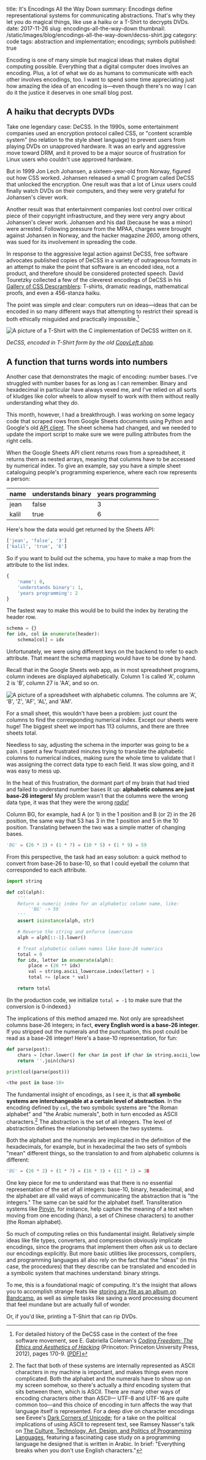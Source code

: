 title: It's Encodings All the Way Down 
summary: Encodings define representational systems for communicating abstractions. That's why they let you do magical things, like use a haiku or a T-Shirt to decrypts DVDs.
date: 2017-11-26
slug: encodings-all-the-way-down
thumbnail: /static/images/blog/encodings-all-the-way-down/decss-shirt.jpg
category: code
tags: abstraction and implementation; encodings; symbols 
published: true


Encoding is one of many simple but magical ideas that makes digital computing possible.
Everything that a digital computer does involves an encoding. Plus, a lot of what we do as humans to
communicate with each other involves encodings, too. I want to spend some time
appreciating just how amazing the idea of an encoding is&mdash;even though there's
no way I can do it the justice it deserves in one small blog post.

## A haiku that decrypts DVDs

Take one legendary case: DeCSS. In the 1990s, some entertainment companies used
an encryption protocol called CSS, or "content scramble system" (no relation to
the style sheet language)
to prevent users from playing DVDs on unapproved hardware. It was an early and
aggressive move toward DRM, and it proved to be a major source of frustration for
Linux users who couldn't use approved hardware.

But in 1999 Jon Lech Johansen, a sixteen-year-old from Norway, figured out how CSS worked.
Johansen released a small C program called DeCSS that unlocked the encryption.
One result was that a lot of Linux users could
finally watch DVDs on their computers, and they were very grateful for Johansen's clever work.

Another result was that entertainment companies lost control over critical piece of their
copyright infrastructure, and they were very angry about Johansen's clever
work. Johansen and his dad (because he was a minor) were arrested. Following
pressure from the MPAA, charges were brought against Johansen in Norway, and
the hacker magazine *2600*, among others, was sued for its involvement in
spreading the code.

In response to the aggressive legal action against DeCSS, free software
advocates published copies of DeCSS in a variety of outrageous formats in an attempt to
make the point that software is an encoded idea, not a product, and therefore should be
considered protected speech. David Touretzky collected a few of the cleverest
encodings of DeCSS in his [Gallery of CSS
Descramblers](http://www.cs.cmu.edu/~dst/DeCSS/Gallery/): T-shirts, dramatic
readings, mathematical proofs, and even a 456-stanza haiku.

The point was simple and clear: computers run on ideas&mdash;ideas that can
be encoded in so many different ways that attempting to restrict their spread
is both ethically misguided and practically impossible.[^coleman]

<img class="img img-responsive center-block"
     alt="A picture of a T-Shirt with the C implementation of DeCSS written on it."
     src="/static/images/blog/encodings-all-the-way-down/decss-shirt.jpg" />

<p class="text-center small">
    <em>DeCSS, encoded in T-Shirt form by the old
    <a href="http://web.archive.org/web/20040310112358/http://www.copyleft.net:80/item.phtml?dynamic=1&referer=%2Fitem.phtml%3Fdynamic%3D1%26page%3Dproduct_276_back.phtml&page=product_271_front.phtml">CopyLeft shop</a>.</em>
</p>

## A function that turns words into numbers

Another case that demonstrates the magic of encoding: number bases.
I've struggled with number bases for as long as
I can remember. Binary and hexadecimal in particular have always
vexed me, and I've relied on all sorts of kludges like color wheels to allow myself to work with
them without really understanding what they _do_. 

This month, however, I had a breakthrough. I was working on some legacy
code that scraped rows from Google Sheets documents
using Python and Google's old
[API client](https://github.com/google/google-api-python-client). The sheet 
schema had changed, and we needed to update the import script to make
sure we were pulling attributes from the right cells.

When the Google Sheets API client returns rows from a
spreadsheet, it returns them as nested arrays, meaning that columns have to be
accessed by numerical index. To give an example, say you have a simple sheet
cataloguing people's programming experience, where each row represents a person:

<div class="row">
    <div class="col-xs-12 col-md-6">
        <table class="table table-responsive table-bordered">
            <thead>
                <tr>
                    <th>name</th>
                    <th>understands binary</th>
                    <th>years programming</th>
                </tr>
            </thead>
            <tbody>
                <tr>
                    <td>jean</td>
                    <td>false</td>
                    <td>3</td>
                </tr>
                <tr>
                    <td>kalil</td>
                    <td>true</td>
                    <td>6</td>
                </tr>
            </tbody>
        </table>
    </div>
</div>

Here's how the data would get returned by the Sheets API:

```python
['jean', 'false', '3']
['kalil', 'true', '6']
```

So if you want to build out the schema, you have to make a map from the
attribute to the list index.

```python
{
    'name': 0,
    'understands binary': 1,
    'years programming': 2
}
```

The fastest way to make this would be to build the index by iterating the header row.

```python
schema = {}
for idx, col in enumerate(header):
    schema[col] = idx
```

Unfortunately, we were using different keys on the backend to refer to each
attribute. That meant the schema mapping would have to be done by hand. 

Recall that in the Google Sheets web app, as in most spreadsheet programs,
column indexes are displayed alphabetically. Column 1 is called 'A', column 2
is 'B', column 27 is 'AA', and so on.

![A picture of a spreadsheet with alphabetic columns. The columns are 'A', 'B',
'Z', 'AF', 'AL', and
'AM'.](/static/images/blog/encodings-all-the-way-down/alphabetic-columns.png)

For a small sheet, this wouldn't have been a problem: just count the columns to 
find the corresponding numerical index. Except our sheets were huge!
The biggest sheet we import has 113 columns, and there are three sheets total. 

Needless to say, adjusting the schema in the importer was going to be a
pain. I spent a few frustrated minutes trying to translate the
alphabetic columns to numerical indices, making sure the whole time to validate
that I was assigning the correct data type to each field. It was slow going,
and it was easy to mess up.

In the heat of this frustration, the dormant part of my brain that had
tried and failed to understand number bases lit up: **alphabetic columns are just
base-26 integers!** My problem wasn't that the columns were the wrong data type,
it was that they were the wrong [_radix!_](https://en.wikipedia.org/wiki/Radix)

Column BG, for example, had A (or 1) in the 1
position and B (or 2) in the 26 position, the same way that 53 has 3 in the
1 position and 5 in the 10 position. Translating between the two was
a simple matter of changing bases.

```python
'BG' = (26 * 2) + (1 * 7) = (10 * 5) + (1 * 9) = 59
```

From this perspective, the task had an easy solution:
a quick method to convert from base-26 to base-10, so that I could eyeball
the column that corresponded to each attribute.

```python
import string

def col(alph):
    '''
    Return a numeric index for an alphabetic column name, like:
        `'BG' -> 59`
    '''
    assert isinstance(alph, str)

    # Reverse the string and enforce lowercase
    alph = alph[::-1].lower()

    # Treat alphabetic column names like base-26 numerics
    total = 0 
    for idx, letter in enumerate(alph):
        place = (26 ** idx)
        val = string.ascii_lowercase.index(letter) + 1
        total += (place * val)

    return total
```

(In the production code, we initialize `total = -1` to make sure that the
conversion is 0-indexed.)

The implications of this method amazed me. Not only are
spreadsheet columns base-26 integers; in fact, **every English word is a base-26
integer**. If you stripped out the numerals and the punctuation, this post could
be read as a base-26 integer! Here's a base-10 representation, for fun:

```python
def parse(post):
    chars = [char.lower() for char in post if char in string.ascii_lowercase]
    return ''.join(chars) 

print(col(parse(post)))

<the post in base-10>
```

The fundamental insight of encodings, as I see it, is that **all symbolic
systems are interchangeable at a certain level of abstraction**. In the
encoding defined by `col`, the two symbolic systems are "the Roman alphabet" and
"the Arabic numerals", both in turn encoded as ASCII characters.[^ascii] The abstraction
is the set of all integers. The level of abstraction defines the relationship between the two systems.

Both the alphabet and the numerals are implicated in the definition of the hexadecimals,
for example, but in hexadecimal the two sets of symbols "mean" different things,
so the translation to and from alphabetic columns is different:

```python
'BG' = (26 * 2) + (1 * 7) = (16 * 3) + (11 * 1) = 3B
```

One key piece for me to understand was that there is no essential representation
of the set of all integers: base-10, binary, hexadecimal, and the alphabet are
all valid ways of communicating the abstraction that is "the integers." The
same can be said for the alphabet itself. Transliteration systems like
[Pinyin](https://en.wikipedia.org/wiki/Pinyin), for
instance, help capture the meaning of a text when moving from one encoding
(hànzì, a set of Chinese characters) to another (the Roman alphabet).

So much of computing relies on this fundamental insight. Relatively simple ideas like
file types, converters, and compression obviously implicate encodings, since
the programs that implement them often ask us to declare our encodings
explicitly. But more basic utilities like processors, compilers, and
programming languages all also rely on the fact that the
"ideas" (in this case, the procedures) that they describe can be translated and encoded
in a symbolic system that machines understand: binary strings.

To me, this is a foundational magic of computing. It's the insight that allows you
to accomplish strange feats like [storing any file as an album on
Bandcamp](https://medium.com/@__Tux/using-bandcamp-as-a-backup-solution-3b6549d24579),
as well as simple tasks like saving a word processing document that feel mundane but
are actually full of wonder.

Or, if you'd like, printing a T-Shirt that can rip DVDs.

[^coleman]: For detailed history of the DeCSS case in the context of the
free software movement, see E. Gabriella Coleman's *[Coding Freedom: The Ethics
and Aesthetics of Hacking](https://press.princeton.edu/titles/9883.html)*
(Princeton: Princeton University Press, 2012), pages 170-9. [(PDF)](https://gabriellacoleman.org/Coleman-Coding-Freedom.pdf)

[^ascii]: The fact that both of these systems are internally represented as ASCII
characters in my machine is important, and makes things even more complicated.
Both the alphabet and the numerals have to show up on my screen somehow, so
there's actually a _third_ encoding system that sits between them, which is
ASCII. There are many other ways of encoding characters other than ASCII&mdash;
UTF-8 and UTF-16 are quite common too&mdash;and this choice of encoding in turn
affects the way that language itself is represented. For a deep dive on
character encodings see Eevee's [Dark Corners of
Unicode](https://eev.ee/blog/2015/09/12/dark-corners-of-unicode/); for a take
on the political implications of using ASCII to represent text, see Ramsey Nasser's
talk on [The Culture, Technology, Art, Design, and Politics of Programming
Languages](https://www.youtube.com/watch?v=VuuznaIus9k&feature=youtu.be&t=7m41s),
featuring a fascinating case study on a programming language he designed that
is written in Arabic. In brief: "Everything breaks when you don't use English
characters."
